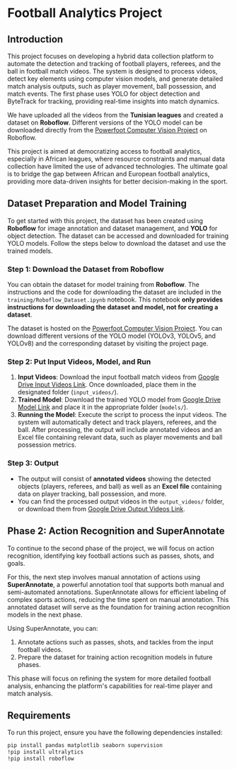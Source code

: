 # Football Analytics Project

## Introduction

This project focuses on developing a hybrid data collection platform to automate the detection and tracking of football players, referees, and the ball in football match videos. The system is designed to process videos, detect key elements using computer vision models, and generate detailed match analysis outputs, such as player movement, ball possession, and match events. The first phase uses YOLO for object detection and ByteTrack for tracking, providing real-time insights into match dynamics.

We have uploaded all the videos from the **Tunisian leagues** and created a dataset on **Roboflow**. Different versions of the YOLO model can be downloaded directly from the [Powerfoot Computer Vision Project](https://universe.roboflow.com/esprit-po5qf/powerfoot) on Roboflow.

This project is aimed at democratizing access to football analytics, especially in African leagues, where resource constraints and manual data collection have limited the use of advanced technologies. The ultimate goal is to bridge the gap between African and European football analytics, providing more data-driven insights for better decision-making in the sport.

## Dataset Preparation and Model Training

To get started with this project, the dataset has been created using **Roboflow** for image annotation and dataset management, and **YOLO** for object detection. The dataset can be accessed and downloaded for training YOLO models. Follow the steps below to download the dataset and use the trained models.

### Step 1: Download the Dataset from Roboflow

You can obtain the dataset for model training from **Roboflow**. The instructions and the code for downloading the dataset are included in the `training/Roboflow_Dataset.ipynb` notebook. This notebook **only provides instructions for downloading the dataset and model, not for creating a dataset**.

The dataset is hosted on the [Powerfoot Computer Vision Project](https://universe.roboflow.com/esprit-po5qf/powerfoot). You can download different versions of the YOLO model (YOLOv3, YOLOv5, and YOLOv8) and the corresponding dataset by visiting the project page.

### Step 2: Put Input Videos, Model, and Run

1. **Input Videos**: Download the input football match videos from [Google Drive Input Videos Link](YOUR_INPUT_VIDEO_LINK). Once downloaded, place them in the designated folder (`input_videos/`).
2. **Trained Model**: Download the trained YOLO model from [Google Drive Model Link](YOUR_MODEL_LINK) and place it in the appropriate folder (`models/`).
3. **Running the Model**: Execute the script to process the input videos. The system will automatically detect and track players, referees, and the ball. After processing, the output will include annotated videos and an Excel file containing relevant data, such as player movements and ball possession metrics.

### Step 3: Output

- The output will consist of **annotated videos** showing the detected objects (players, referees, and ball) as well as an **Excel file** containing data on player tracking, ball possession, and more.
- You can find the processed output videos in the `output_videos/` folder, or download them from [Google Drive Output Videos Link](YOUR_OUTPUT_VIDEOS_LINK).

## Phase 2: Action Recognition and SuperAnnotate

To continue to the second phase of the project, we will focus on action recognition, identifying key football actions such as passes, shots, and goals.

For this, the next step involves manual annotation of actions using **SuperAnnotate**, a powerful annotation tool that supports both manual and semi-automated annotations. SuperAnnotate allows for efficient labeling of complex sports actions, reducing the time spent on manual annotation. This annotated dataset will serve as the foundation for training action recognition models in the next phase.

Using SuperAnnotate, you can:

1. Annotate actions such as passes, shots, and tackles from the input football videos.
2. Prepare the dataset for training action recognition models in future phases.

This phase will focus on refining the system for more detailed football analysis, enhancing the platform's capabilities for real-time player and match analysis.

## Requirements

To run this project, ensure you have the following dependencies installed:

```bash
pip install pandas matplotlib seaborn supervision
!pip install ultralytics
!pip install roboflow
